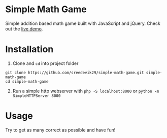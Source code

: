 # Simple Math Game 

Simple addition based math game built with JavaScript and jQuery. Check out the [live demo](http://apps.phrakture.com/sree/simple-math-game).

# Installation

1. Clone and `cd` into project folder

```
git clone https://github.com/sreedevik29/simple-math-game.git simple-math-game
cd simple-math-game
```

2. Run a simple http webserver with `php -S localhost:8000` or `python -m SimpleHTTPServer 8000`

# Usage

Try to get as many correct as possible and have fun!